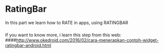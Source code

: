 # RatingBar
In this part we learn how to RATE in apps, using RATINGBAR 

###
If you want to know more, i learn this step from this web: 
####http://www.okedroid.com/2016/02/cara-menerapkan-contoh-widget-ratingbar-android.html
